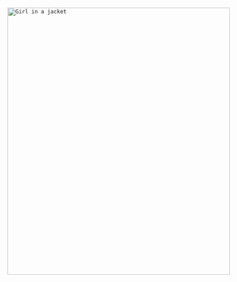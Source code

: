 <code>

<img src="https://a.storyblok.com/f/174762/1170x671/a12a02f518/sennder_arq_hexagonal-hexa-1-drawio.png)https://a.storyblok.com/f/174762/1170x671/a12a02f518/sennder_arq_hexagonal-hexa-1-drawio.png" alt="Girl in a jacket" width="500" height="600">

</code>
